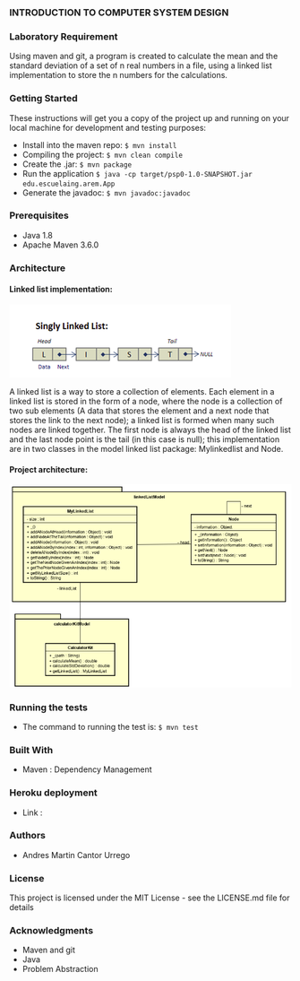 ### INTRODUCTION TO COMPUTER SYSTEM DESIGN
### Laboratory Requirement
Using maven and git, a program is created to calculate the mean and the standard deviation of a set of n real numbers in a file, using a linked list implementation to store the n numbers for the calculations.

### Getting Started
These instructions will get you a copy of the project up and running on your local machine for development and testing purposes:
- Install into the maven repo: `$ mvn install`
- Compiling the project: `$ mvn clean compile`
- Create the .jar: `$ mvn package`
- Run the application `$ java -cp target/psp0-1.0-SNAPSHOT.jar edu.escuelaing.arem.App `
- Generate the javadoc: `$ mvn javadoc:javadoc`

### Prerequisites
- Java 1.8
- Apache Maven 3.6.0

### Architecture

#### Linked list implementation:

![](https://github.com/Martin9958/psp0/blob/master/src/main/resources/LinkedList.png)

A linked list is a way to store a collection of elements. Each element in a linked list is stored in the form of a node, where the node is a collection of two sub elements (A data that stores the element and a next node that stores the link to the next node); a linked list is formed when many such nodes are linked together. The first node is always the head of the linked list and the last node point is the tail (in this case is null); this implementation are in two classes in the model linked list package: Mylinkedlist and Node. 

#### Project architecture:

![](https://github.com/Martin9958/psp0/blob/master/src/main/resources/psp0%20model.png)

### Running the tests
- The command to running the test is: `$ mvn test`

### Built With
- Maven : Dependency Management

### Heroku deployment
- Link : 

### Authors
- Andres Martin Cantor Urrego

### License
This project is licensed under the MIT License - see the LICENSE.md file for details

### Acknowledgments
- Maven and git
- Java
- Problem Abstraction

